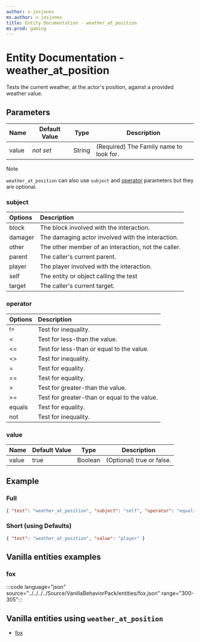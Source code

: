 ```yaml
---
author: v-josjones
ms.author: v-josjones
title: Entity Documentation - weather_at_position
ms.prod: gaming
---
```


# Entity Documentation - weather_at_position

Tests the current weather, at the actor's position, against a provided weather value.

## Parameters

|Name |Default Value  |Type  |Description  |
|---------|---------|---------|---------|
|value |*not set* |String |(Required) The Family name to look for. |

>[!Note]
> `weather_at_position` can also use `subject` and [operator](../Definitions/NestedTables/operator.md) parameters but they are optional.

### subject

| Options| Description |
|:-----------|:-----------|
| block| The block involved with the interaction. |
| damager| The damaging actor involved with the interaction. |
| other| The other member of an interaction, not the caller. |
| parent| The caller's current parent. |
| player| The player involved with the interaction. |
| self| The entity or object calling the test |
| target| The caller's current target. |

### operator

| Options| Description |
|:-----------|:-----------|
| !=| Test for inequality. |
| <| Test for less-than the value. |
| <=| Test for less-than or equal to the value. |
| <>| Test for inequality. |
| =| Test for equality. |
| ==| Test for equality. |
| >| Test for greater-than the value. |
| >=| Test for greater-than or equal to the value. |
| equals| Test for equality. |
| not| Test for inequality. |

### value

|Name |Default Value  |Type  |Description  |
|---------|---------|---------|---------|
|value |true |Boolean |(Optional) true or false. |

## Example

### Full

```json
{ "test": "weather_at_position", "subject": "self", "operator": "equals", "value": "player" }
```

### Short (using Defaults)

```json
{ "test": "weather_at_position", "value": "player" }
```

## Vanilla entities examples

### fox

:::code language="json" source="../../../../Source/VanillaBehaviorPack/entities/fox.json" range="300-305":::

## Vanilla entities using `weather_at_position`

- [fox](../../../../Source/VanillaBehaviorPack_Snippets/entities/fox.md)

